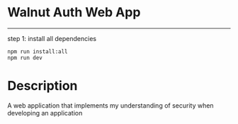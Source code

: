 # Walnut Auth Web App

---

step 1: install all dependencies

```
npm run install:all
npm run dev
```

# Description
A web application that implements my understanding of security when developing an application
